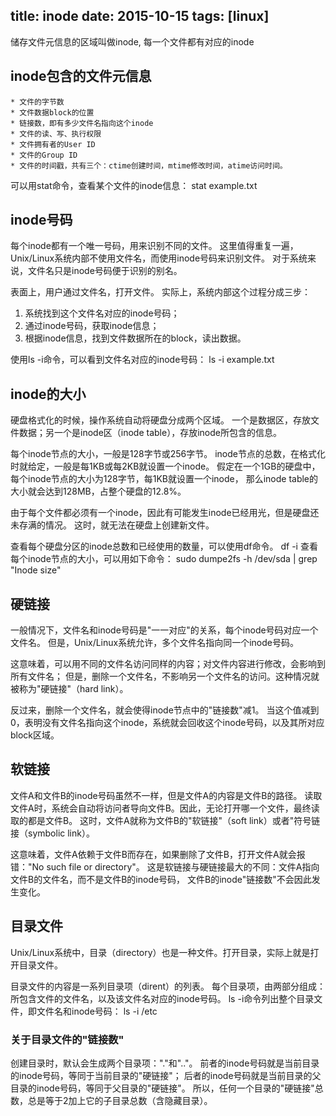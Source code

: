 ﻿title: inode
date: 2015-10-15
tags: [linux]
---
储存文件元信息的区域叫做inode, 每一个文件都有对应的inode
<!--more-->
## inode包含的文件元信息

    * 文件的字节数
    * 文件数据block的位置
    * 链接数，即有多少文件名指向这个inode
    * 文件的读、写、执行权限
    * 文件拥有者的User ID
    * 文件的Group ID
    * 文件的时间戳，共有三个：ctime创建时间，mtime修改时间，atime访问时间。

可以用stat命令，查看某个文件的inode信息：
stat example.txt

## inode号码

每个inode都有一个唯一号码，用来识别不同的文件。
这里值得重复一遍，Unix/Linux系统内部不使用文件名，而使用inode号码来识别文件。
对于系统来说，文件名只是inode号码便于识别的别名。

表面上，用户通过文件名，打开文件。 实际上，系统内部这个过程分成三步：
1. 系统找到这个文件名对应的inode号码；
2. 通过inode号码，获取inode信息；
3. 根据inode信息，找到文件数据所在的block，读出数据。

使用ls -i命令，可以看到文件名对应的inode号码：
ls -i example.txt

## inode的大小

硬盘格式化的时候，操作系统自动将硬盘分成两个区域。
一个是数据区，存放文件数据；另一个是inode区（inode table），存放inode所包含的信息。

每个inode节点的大小，一般是128字节或256字节。
inode节点的总数，在格式化时就给定，一般是每1KB或每2KB就设置一个inode。
假定在一个1GB的硬盘中，每个inode节点的大小为128字节，每1KB就设置一个inode，
那么inode table的大小就会达到128MB，占整个硬盘的12.8%。

由于每个文件都必须有一个inode，因此有可能发生inode已经用光，但是硬盘还未存满的情况。
这时，就无法在硬盘上创建新文件。

查看每个硬盘分区的inode总数和已经使用的数量，可以使用df命令。
df -i
查看每个inode节点的大小，可以用如下命令：
sudo dumpe2fs -h /dev/sda | grep "Inode size"

## 硬链接

一般情况下，文件名和inode号码是"一一对应"的关系，每个inode号码对应一个文件名。
但是，Unix/Linux系统允许，多个文件名指向同一个inode号码。

这意味着，可以用不同的文件名访问同样的内容；对文件内容进行修改，会影响到所有文件名；
但是，删除一个文件名，不影响另一个文件名的访问。这种情况就被称为"硬链接"（hard link）。

反过来，删除一个文件名，就会使得inode节点中的"链接数"减1。
当这个值减到0，表明没有文件名指向这个inode，系统就会回收这个inode号码，以及其所对应block区域。

## 软链接

文件A和文件B的inode号码虽然不一样，但是文件A的内容是文件B的路径。
读取文件A时，系统会自动将访问者导向文件B。因此，无论打开哪一个文件，最终读取的都是文件B。
这时，文件A就称为文件B的"软链接"（soft link）或者"符号链接（symbolic link）。

这意味着，文件A依赖于文件B而存在，如果删除了文件B，打开文件A就会报错："No such file or directory"。
这是软链接与硬链接最大的不同：文件A指向文件B的文件名，而不是文件B的inode号码，
文件B的inode"链接数"不会因此发生变化。

## 目录文件

Unix/Linux系统中，目录（directory）也是一种文件。打开目录，实际上就是打开目录文件。

目录文件的内容是一系列目录项（dirent）的列表。
每个目录项，由两部分组成：所包含文件的文件名，以及该文件名对应的inode号码。
ls -i命令列出整个目录文件，即文件名和inode号码：
ls -i /etc

### 关于目录文件的"链接数"

创建目录时，默认会生成两个目录项："."和".."。
前者的inode号码就是当前目录的inode号码，等同于当前目录的"硬链接"；
后者的inode号码就是当前目录的父目录的inode号码，等同于父目录的"硬链接"。
所以，任何一个目录的"硬链接"总数，总是等于2加上它的子目录总数（含隐藏目录）。

